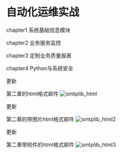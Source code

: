 # 自动化运维实战
chapter1 系统基础信息模块

chapter2 业务服务监控

chapter3 定制业务质量报表

chapter4 Python与系统安全

更新

第二章的html格式邮件
![smtplib_html](https://github.com/jwh5566/auto_operation/blob/master/smtplib_html.jpg)

更新

第二章的带图片html格式邮件
![smtplib_html2](https://github.com/jwh5566/auto_operation/blob/master/smtplib_html2.jpg)

更新

第二章带附件的html格式邮件
![smtplib_html3](https://github.com/jwh5566/auto_operation/blob/master/smtplib_html3.jpg)
